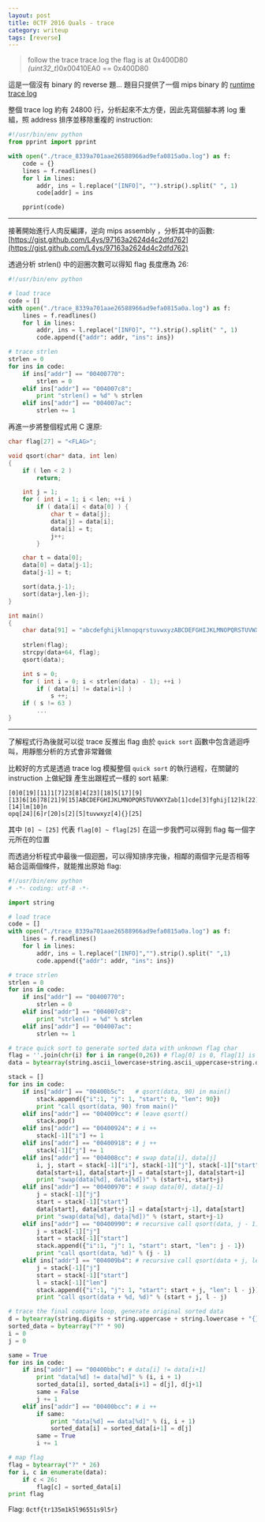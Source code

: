 ```yaml
---
layout: post
title: 0CTF 2016 Quals - trace
category: writeup
tags: [reverse]
---
```


> follow the trace trace.log
> the flag is at 0x400D80
> *(uint32_t*)0x00410EA0 == 0x400D80

這是一個沒有 binary 的 reverse 題...
題目只提供了一個 mips binary 的 [runtime trace log](http://dl.0ops.net/trace_8339a701aae26588966ad9efa0815a0a.log)

<!--more-->

整個 trace log 約有 24800 行，分析起來不太方便，因此先寫個腳本將 log 重組，照 address 排序並移除重複的 instruction:

```py
#!/usr/bin/env python
from pprint import pprint

with open("./trace_8339a701aae26588966ad9efa0815a0a.log") as f:
    code = {}
    lines = f.readlines()
    for l in lines:
        addr, ins = l.replace("[INFO]", "").strip().split(" ", 1)
        code[addr] = ins

    pprint(code)
```

---

接著開始進行人肉反編譯，逆向 mips assembly ，分析其中的函數:
[https://gist.github.com/L4ys/97163a2624d4c2dfd762](https://gist.github.com/L4ys/97163a2624d4c2dfd762)

透過分析 strlen() 中的迴圈次數可以得知 flag 長度應為 26:

```py
#!/usr/bin/env python

# load trace
code = []
with open("./trace_8339a701aae26588966ad9efa0815a0a.log") as f:
    lines = f.readlines()
    for l in lines:
        addr, ins = l.replace("[INFO]", "").strip().split(" ", 1)
        code.append({"addr": addr, "ins": ins})

# trace strlen
strlen = 0
for ins in code:
    if ins["addr"] == "00400770":
        strlen = 0
    elif ins["addr"] == "004007c8":
        print "strlen() = %d" % strlen
    elif ins["addr"] == "004007ac":
        strlen += 1
```

再進一步將整個程式用 C 還原: 

```c
char flag[27] = "<FLAG>";

void qsort(char* data, int len)
{
    if ( len < 2 )
        return;

    int j = 1;
    for ( int i = 1; i < len; ++i )
        if ( data[i] < data[0] ) {
            char t = data[j];
            data[j] = data[i];
            data[i] = t;
            j++;
        }

    char t = data[0];
    data[0] = data[j-1];
    data[j-1] = t;

    sort(data,j-1);
    sort(data+j,len-j);
}

int main() 
{
    char data[91] = "abcdefghijklmnopqrstuvwxyzABCDEFGHIJKLMNOPQRSTUVWXYZ0123456789{}";
    
    strlen(flag);
    strcpy(data+64, flag);
    qsort(data);

    int s = 0;
    for ( int i = 0; i < strlen(data) - 1); ++i )
        if ( data[i] != data[i+1] )
            s ++;
    if ( s != 63 )
        ...
}
```

---

了解程式行為後就可以從 trace 反推出 flag 
由於 `quick sort` 函數中包含遞迴呼叫，用靜態分析的方式會非常難做

比較好的方式是透過 trace log 模擬整個 `quick sort` 的執行過程，在關鍵的 instruction 上做紀錄
產生出跟程式一樣的 sort 結果:

```
[0]0[19][11]1[7]23[8]4[23][18]5[17][9][13]6[16]78[21]9[15]ABCDEFGHIJKLMNOPQRSTUVWXYZab[1]cde[3]fghij[12]k[22][14]lm[10]n
opq[24][6]r[20]s[2][5]tuvwxyz[4]{}[25]
```

其中 `[0] ~ [25]` 代表 `flag[0] ~ flag[25]` 
在這一步我們可以得到 flag 每一個字元所在的位置

而透過分析程式中最後一個迴圈，可以得知排序完後，相鄰的兩個字元是否相等
結合這兩個條件，就能推出原始 flag:

```python
#!/usr/bin/env python
# -*- coding: utf-8 -*-

import string

# load trace
code = []
with open("./trace_8339a701aae26588966ad9efa0815a0a.log") as f:
    lines = f.readlines()
    for l in lines:
        addr, ins = l.replace("[INFO]","").strip().split(" ",1)
        code.append({"addr": addr, "ins": ins})

# trace strlen
strlen = 0
for ins in code:
    if ins["addr"] == "00400770":
        strlen = 0
    elif ins["addr"] == "004007c8":
        print "strlen() = %d" % strlen
    elif ins["addr"] == "004007ac":
        strlen += 1

# trace quick sort to generate sorted data with unknown flag char
flag = ''.join(chr(i) for i in range(0,26)) # flag[0] is 0, flag[1] is 1 ...
data = bytearray(string.ascii_lowercase+string.ascii_uppercase+string.digits+"{}" + flag)

stack = []
for ins in code:
    if ins["addr"] == "00400b5c":   # qsort(data, 90) in main()
        stack.append({"i":1, "j": 1, "start": 0, "len": 90})
        print "call qsort(data, 90) from main()"
    elif ins["addr"] == "004009cc": # leave qsort()
        stack.pop()
    elif ins["addr"] == "00400924": # i ++
        stack[-1]["i"] += 1
    elif ins["addr"] == "00400918": # j ++
        stack[-1]["j"] += 1
    elif ins["addr"] == "004008cc": # swap data[i], data[j]
        i, j, start = stack[-1]["i"], stack[-1]["j"], stack[-1]["start"]
        data[start+i], data[start+j] = data[start+j], data[start+i]
        print "swap(data[%d], data[%d])" % (start+i, start+j)
    elif ins["addr"] == "00400970": # swap data[0], data[j-1]
        j = stack[-1]["j"]
        start = stack[-1]["start"]
        data[start], data[start+j-1] = data[start+j-1], data[start]
        print "swap(data[%d], data[%d])" % (start, start+j-1)
    elif ins["addr"] == "00400990": # recursive call qsort(data, j - 1)
        j = stack[-1]["j"]
        start = stack[-1]["start"]
        stack.append({"i":1, "j": 1, "start": start, "len": j - 1})
        print "call qsort(data, %d)" % (j - 1)
    elif ins["addr"] == "004009b4": # recursive call qsort(data + j, len - j)
        j = stack[-1]["j"]
        start = stack[-1]["start"]
        l = stack[-1]["len"]
        stack.append({"i":1, "j": 1, "start": start + j, "len": l - j})
        print "call qsort(data + %d, %d)" % (start + j, l - j)

# trace the final compare loop, generate original sorted data
d = bytearray(string.digits + string.uppercase + string.lowercase + "{}")
sorted_data = bytearray("?" * 90)
i = 0
j = 0

same = True
for ins in code:
    if ins["addr"] == "00400bbc": # data[i] != data[i+1]
        print "data[%d] != data[%d]" % (i, i + 1)
        sorted_data[i], sorted_data[i+1] = d[j], d[j+1]
        same = False
        j += 1
    elif ins["addr"] == "00400bcc": # i ++
        if same:
            print "data[%d] == data[%d]" % (i, i + 1)
            sorted_data[i] = sorted_data[i+1] = d[j]
        same = True
        i += 1

# map flag
flag = bytearray("?" * 26)
for i, c in enumerate(data):
    if c < 26:
        flag[c] = sorted_data[i]
print flag

```

Flag: `0ctf{tr135m1k5l96551s9l5r}`

